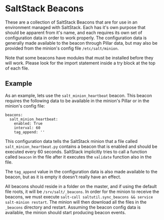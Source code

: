# SaltStack Beacons

These are a collection of SaltStack Beacons that are for use in an environment managed with SaltStack. Each has it's own purpose that should be apparent from it's name, and each requires its own set of configuration data in order to work properly. The configuration data is generally made available to the beacon through Pillar data, but may also be provided from the minion's config file `/etc/salt/minion`.

Note that some beacons have modules that must be installed before they will work. Please look for the import statement inside a try block at the top of each file.


## Example
As an example, lets use the `salt_minion_heartbeat` beacon. This beacon requires the following data to be available in the minion's Pillar or in the minion's config file:

```
beacons:
  salt_minion_heartbeat:
    enabled: True
    interval: 60
    tag_append: ''
```

This configuration data tells the SaltStack minion that a file called `salt_minion_heartbeat.py` contains a beacon that is enabled and should be executed every 60 seconds. SaltStack implicitly tries to call a function called `beacon` in the file after it executes the `validate` function also in the file.

The `tag_append` value in the configuration data is also made available to the beacon, but as it is empty it doesn't really have an effect.

All beacons should reside in a folder on the master, and if using the default file roots, it will be `/srv/salt/_beacons`.
In order for the minion to receive the beacons, we must execute `salt-call saltutil.sync_beacons && service salt-minion restart`. The minion will then download all the files in the `_beacons` directory and restart. Assuming the beacon config data is available, the minion should start producing beacon events.
